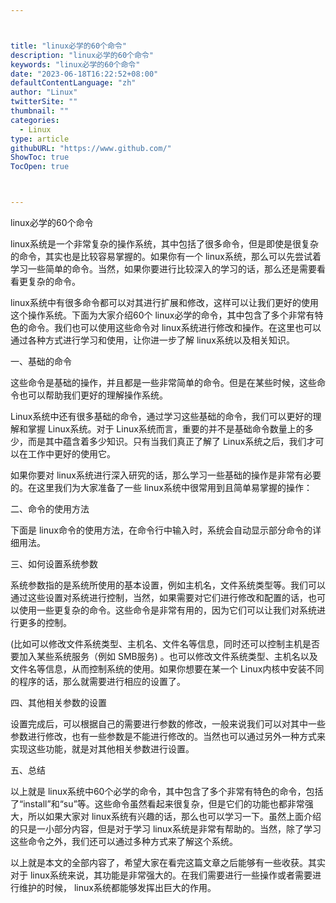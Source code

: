 ```yaml
---



title: "linux必学的60个命令"
description: "linux必学的60个命令"
keywords: "linux必学的60个命令"
date: "2023-06-18T16:22:52+08:00"
defaultContentLanguage: "zh"
author: "Linux"
twitterSite: ""
thumbnail: ""
categories:
  - Linux
type: article
githubURL: "https://www.github.com/"
ShowToc: true
TocOpen: true



---
```


linux必学的60个命令

linux系统是一个非常复杂的操作系统，其中包括了很多命令，但是即使是很复杂的命令，其实也是比较容易掌握的。如果你有一个 linux系统，那么可以先尝试着学习一些简单的命令。当然，如果你要进行比较深入的学习的话，那么还是需要看看更复杂的命令。

linux系统中有很多命令都可以对其进行扩展和修改，这样可以让我们更好的使用这个操作系统。下面为大家介绍60个 linux必学的命令，其中包含了多个非常有特色的命令。我们也可以使用这些命令对 linux系统进行修改和操作。在这里也可以通过各种方式进行学习和使用，让你进一步了解 linux系统以及相关知识。

一、基础的命令

这些命令是基础的操作，并且都是一些非常简单的命令。但是在某些时候，这些命令也可以帮助我们更好的理解操作系统。

Linux系统中还有很多基础的命令，通过学习这些基础的命令，我们可以更好的理解和掌握 Linux系统。对于 Linux系统而言，重要的并不是基础命令数量上的多少，而是其中蕴含着多少知识。只有当我们真正了解了 Linux系统之后，我们才可以在工作中更好的使用它。

如果你要对 linux系统进行深入研究的话，那么学习一些基础的操作是非常有必要的。在这里我们为大家准备了一些 linux系统中很常用到且简单易掌握的操作：

二、命令的使用方法

下面是 linux命令的使用方法，在命令行中输入时，系统会自动显示部分命令的详细用法。

三、如何设置系统参数

系统参数指的是系统所使用的基本设置，例如主机名，文件系统类型等。我们可以通过这些设置对系统进行控制，当然，如果需要对它们进行修改和配置的话，也可以使用一些更复杂的命令。这些命令是非常有用的，因为它们可以让我们对系统进行更多的控制。

(比如可以修改文件系统类型、主机名、文件名等信息，同时还可以控制主机是否要加入某些系统服务（例如 SMB服务) 。也可以修改文件系统类型、主机名以及文件名等信息，从而控制系统的使用。如果你想要在某一个 Linux内核中安装不同的程序的话，那么就需要进行相应的设置了。

四、其他相关参数的设置

设置完成后，可以根据自己的需要进行参数的修改，一般来说我们可以对其中一些参数进行修改，也有一些参数是不能进行修改的。当然也可以通过另外一种方式来实现这些功能，就是对其他相关参数进行设置。

五、总结

以上就是 linux系统中60个必学的命令，其中包含了多个非常有特色的命令，包括了“install”和“su”等。这些命令虽然看起来很复杂，但是它们的功能也都非常强大，所以如果大家对 linux系统有兴趣的话，那么也可以学习一下。虽然上面介绍的只是一小部分内容，但是对于学习 linux系统是非常有帮助的。当然，除了学习这些命令之外，我们还可以通过多种方式来了解这个系统。

以上就是本文的全部内容了，希望大家在看完这篇文章之后能够有一些收获。其实对于 linux系统来说，其功能是非常强大的。在我们需要进行一些操作或者需要进行维护的时候， linux系统都能够发挥出巨大的作用。